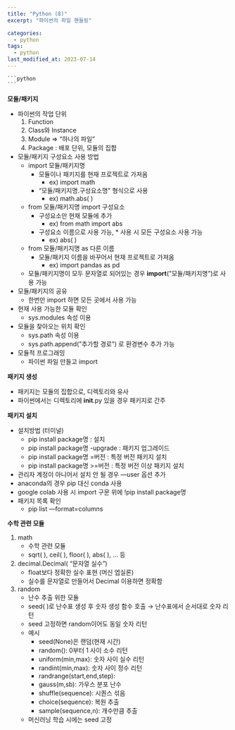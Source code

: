 ```yaml
---
title: "Python (8)"
excerpt: "파이썬의 파일 핸들링"

categories:
  - python
tags:
  - python
last_modified_at: 2023-07-14
---
```



    ```python
    ```

**모듈/패키지**

- 파이썬의 작업 단위
    1. Function
    2. Class와 Instance
    3. Module ⇒ “하나의 파일”
    4. Package : 배포 단위, 모듈의 집합
- 모듈/패키지 구성요소 사용 방법
    - import 모듈/패키지명
        - 모듈이나 패키지를 현재 프로젝트로 가져옴
            - ex) import math
        - “모듈/패키지명.구성요소명” 형식으로 사용
            - ex) math.abs( )
    - from 모듈/패키지명 import 구성요소
        - 구성요소만 현재 모듈에 추가
            - ex) from math import abs
        - 구성요소 이름으로 사용 가능, * 사용 시 모든 구성요소 사용 가능
            - ex) abs( )
    - from 모듈/패키지명 as 다른 이름
        - 모듈/패키지 이름을 바꾸어서 현재 프로젝트로 가져옴
            - ex) import pandas as pd
    - 모듈/패키지명이 모두 문자열로 되어있는 경우 __import__(”모듈/패키지명”)로 사용 가능
- 모듈/패키지의 공유
    - 한번만 import 하면 모든 곳에서 사용 가능
- 현재 사용 가능한 모듈 확인
    - sys.modules  속성 이용
- 모듈을 찾아오는 위치 확인
    - sys.path 속성 이용
    - sys.path.append(”추가할 경로”) 로 환경변수 추가 가능
- 모듈적 프로그래밍
    - 파이썬 파일 만들고 import

**패키지 생성**

- 패키지는 모듈의 집합으로, 디렉토리와 유사
- 파이썬에서는 디렉토리에 __init__.py 있을 경우 패키지로 간주

**패키지 설치**

- 설치방법 (터미널)
    - pip install package명 : 설치
    - pip install package명 -upgrade : 패키지 업그레이드
    - pip install package명 =버전 : 특정 버전 패키지 설치
    - pip install package명 >=버전 : 특정 버전 이상 패키지 설치
- 관리자 계정이 아니어서 설치 안 될 경우 —user 옵션 추가
- anaconda의 경우 pip 대신 conda 사용
- google colab 사용 시 import 구문 위에 !pip install package명
- 패키지 목록 확인
    - pip list —format=columns

**수학 관련 모듈**

1. math
    - 수학 관련 모듈
    - sqrt( ), ceil( ), floor( ), abs( ), … 등
2. decimal.Decimal( “문자열 실수”)
    - float보다 정확한 실수 표현 (머신 엡실론)
    - 실수를 문자열로 만들어서 Decimal 이용하면 정확함
3. random
    - 난수 추출 위한 모듈
    - seed( )로 난수표 생성 후 숫자 생성 함수 호출 → 난수표에서 순서대로 숫자 리턴
    - seed 고정하면 random이어도 동일 숫자 리턴
    - 예시
        - seed(None)은 랜덤(현재 시간)
        - random(): 0부터 1 사이 소수 리턴
        - uniform(min,max): 숫자 사이 실수 리턴
        - randint(min,max): 숫자 사이 정수 리턴
        - randrange(start,end,step):
        - gauss(m,sb): 가우스 분포 난수
        - shuffle(sequence): 시퀀스 섞음
        - choice(sequence): 복원 추출
        - sample(sequence,n): 개수만큼 추출
    - 머신러닝 학습 시에는 seed 고정
